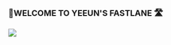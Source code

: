 ### 👻WELCOME TO YEEUN'S FASTLANE 🛣



<img src="https://img.shields.io/badge/Java-d50000??style=flat-square&logo=appveyor&logo=Java&logoColor=WHITE"/>





